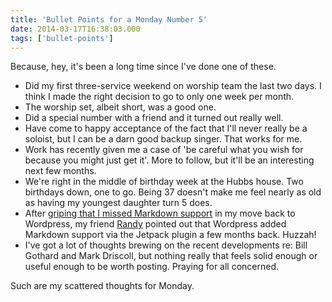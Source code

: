 ```yaml
---
title: 'Bullet Points for a Monday Number 5'
date: 2014-03-17T16:38:03.000
tags: ['bullet-points']
---
```


Because, hey, it's been a long time since I've done one of these.

- Did my first three-service weekend on worship team the last two days. I think I made the right decision to go to only one week per month.
- The worship set, albeit short, was a good one.
- Did a special number with a friend and it turned out really well.
- Have come to happy acceptance of the fact that I'll never really be a soloist, but I can be a darn good backup singer. That works for me.
- Work has recently given me a case of 'be careful what you wish for because you might just get it'. More to follow, but it'll be an interesting next few months.
- We're right in the middle of birthday week at the Hubbs house. Two birthdays down, one to go. Being 37 doesn't make me feel nearly as old as having my youngest daughter turn 5 does.
- After [griping that I missed Markdown support](/14/03/ok-so-i-bailed-on-octopress/) in my move back to Wordpress, my friend [Randy](http://biblestudygeek.com/) pointed out that Wordpress added Markdown support via the Jetpack plugin a few months back. Huzzah!
- I've got a lot of thoughts brewing on the recent developments re: Bill Gothard and Mark Driscoll, but nothing really that feels solid enough or useful enough to be worth posting. Praying for all concerned.

Such are my scattered thoughts for Monday.
